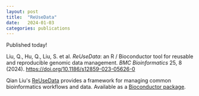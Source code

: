 ```yaml
---
layout: post
title:  "ReUseData"
date:   2024-01-03
categories: publications
---
```


Published today!

Liu, Q., Hu, Q., Liu, S. et al. *ReUseData*: an R / Bioconductor tool for
reusable and reproducible genomic data management. *BMC Bioinformatics*
25, 8 (2024). https://doi.org/10.1186/s12859-023-05626-0

Qian Liu's [ReUseData][] provides a framework for managing common bioinformatics
workflows and data. Available as a  [Bioconductor package][package].

[ReUseData]: https://link.springer.com/article/10.1186/s12859-023-05626-0
[package]: https://bioconductor.org/packages/ReUseData
